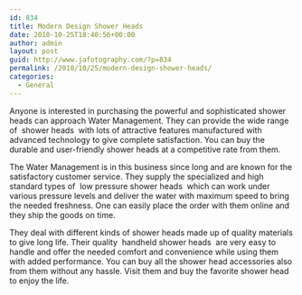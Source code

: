 ```yaml
---
id: 834
title: Modern Design Shower Heads
date: 2010-10-25T18:40:56+00:00
author: admin
layout: post
guid: http://www.jafotography.com/?p=834
permalink: /2010/10/25/modern-design-shower-heads/
categories:
  - General
---
```

Anyone is interested in purchasing the powerful and sophisticated shower heads can approach Water Management. They can provide the wide range of &nbsp;shower heads&nbsp; with lots of attractive features manufactured with advanced technology to give complete satisfaction. You can buy the durable and user-friendly shower heads at a competitive rate from them.

The Water Management is in this business since long and are known for the satisfactory customer service. They supply the specialized and high standard types of &nbsp;low pressure shower heads&nbsp; which can work under various pressure levels and deliver the water with maximum speed to bring the needed freshness. One can easily place the order with them online and they ship the goods on time.

They deal with different kinds of shower heads made up of quality materials to give long life. Their quality &nbsp;handheld shower heads&nbsp; are very easy to handle and offer the needed comfort and convenience while using them with added performance. You can buy all the shower head accessories also from them without any hassle. Visit them and buy the favorite shower head to enjoy the life.